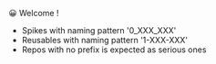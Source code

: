 😀 Welcome !

- Spikes with naming pattern '0_XXX_XXX'
- Reusables with naming pattern '1-XXX-XXX'
- Repos with no prefix is expected as serious ones
